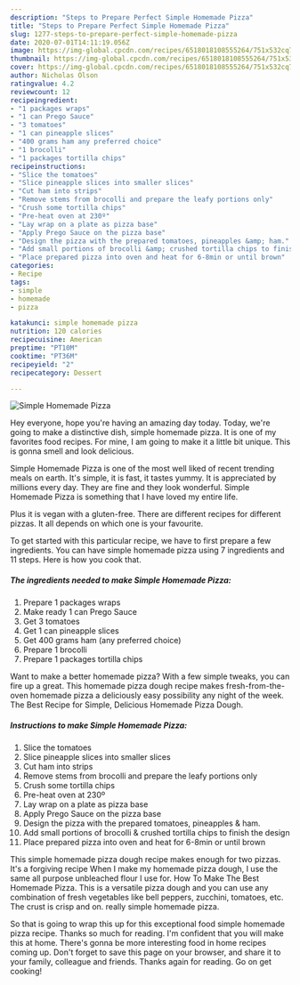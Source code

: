```yaml
---
description: "Steps to Prepare Perfect Simple Homemade Pizza"
title: "Steps to Prepare Perfect Simple Homemade Pizza"
slug: 1277-steps-to-prepare-perfect-simple-homemade-pizza
date: 2020-07-01T14:11:19.056Z
image: https://img-global.cpcdn.com/recipes/6518018108555264/751x532cq70/simple-homemade-pizza-recipe-main-photo.jpg
thumbnail: https://img-global.cpcdn.com/recipes/6518018108555264/751x532cq70/simple-homemade-pizza-recipe-main-photo.jpg
cover: https://img-global.cpcdn.com/recipes/6518018108555264/751x532cq70/simple-homemade-pizza-recipe-main-photo.jpg
author: Nicholas Olson
ratingvalue: 4.2
reviewcount: 12
recipeingredient:
- "1 packages wraps"
- "1 can Prego Sauce"
- "3 tomatoes"
- "1 can pineapple slices"
- "400 grams ham any preferred choice"
- "1 brocolli"
- "1 packages tortilla chips"
recipeinstructions:
- "Slice the tomatoes"
- "Slice pineapple slices into smaller slices"
- "Cut ham into strips"
- "Remove stems from brocolli and prepare the leafy portions only"
- "Crush some tortilla chips"
- "Pre-heat oven at 230º"
- "Lay wrap on a plate as pizza base"
- "Apply Prego Sauce on the pizza base"
- "Design the pizza with the prepared tomatoes, pineapples &amp; ham."
- "Add small portions of brocolli &amp; crushed tortilla chips to finish the design"
- "Place prepared pizza into oven and heat for 6-8min or until brown"
categories:
- Recipe
tags:
- simple
- homemade
- pizza

katakunci: simple homemade pizza 
nutrition: 120 calories
recipecuisine: American
preptime: "PT10M"
cooktime: "PT36M"
recipeyield: "2"
recipecategory: Dessert

---
```



![Simple Homemade Pizza](https://img-global.cpcdn.com/recipes/6518018108555264/751x532cq70/simple-homemade-pizza-recipe-main-photo.jpg)

Hey everyone, hope you're having an amazing day today. Today, we're going to make a distinctive dish, simple homemade pizza. It is one of my favorites food recipes. For mine, I am going to make it a little bit unique. This is gonna smell and look delicious.

Simple Homemade Pizza is one of the most well liked of recent trending meals on earth. It's simple, it is fast, it tastes yummy. It is appreciated by millions every day. They are fine and they look wonderful. Simple Homemade Pizza is something that I have loved my entire life.

Plus it is vegan with a gluten-free. There are different recipes for different pizzas. It all depends on which one is your favourite.


To get started with this particular recipe, we have to first prepare a few ingredients. You can have simple homemade pizza using 7 ingredients and 11 steps. Here is how you cook that.

<!--inarticleads1-->

##### The ingredients needed to make Simple Homemade Pizza:

1. Prepare 1 packages wraps
1. Make ready 1 can Prego Sauce
1. Get 3 tomatoes
1. Get 1 can pineapple slices
1. Get 400 grams ham (any preferred choice)
1. Prepare 1 brocolli
1. Prepare 1 packages tortilla chips


Want to make a better homemade pizza? With a few simple tweaks, you can fire up a great. This homemade pizza dough recipe makes fresh-from-the-oven homemade pizza a deliciously easy possibility any night of the week. The Best Recipe for Simple, Delicious Homemade Pizza Dough. 

<!--inarticleads2-->

##### Instructions to make Simple Homemade Pizza:

1. Slice the tomatoes
1. Slice pineapple slices into smaller slices
1. Cut ham into strips
1. Remove stems from brocolli and prepare the leafy portions only
1. Crush some tortilla chips
1. Pre-heat oven at 230º
1. Lay wrap on a plate as pizza base
1. Apply Prego Sauce on the pizza base
1. Design the pizza with the prepared tomatoes, pineapples &amp; ham.
1. Add small portions of brocolli &amp; crushed tortilla chips to finish the design
1. Place prepared pizza into oven and heat for 6-8min or until brown


This simple homemade pizza dough recipe makes enough for two pizzas. It&#39;s a forgiving recipe When I make my homemade pizza dough, I use the same all purpose unbleached flour I use for. How To Make The Best Homemade Pizza. This is a versatile pizza dough and you can use any combination of fresh vegetables like bell peppers, zucchini, tomatoes, etc. The crust is crisp and on. really simple homemade pizza. 

So that is going to wrap this up for this exceptional food simple homemade pizza recipe. Thanks so much for reading. I'm confident that you will make this at home. There's gonna be more interesting food in home recipes coming up. Don't forget to save this page on your browser, and share it to your family, colleague and friends. Thanks again for reading. Go on get cooking!
